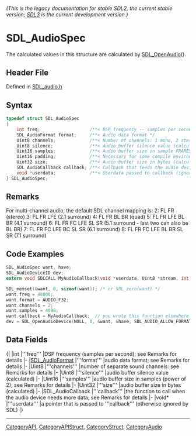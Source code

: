 ###### (This is the legacy documentation for stable SDL2, the current stable version; [SDL3](https://wiki.libsdl.org/SDL3/) is the current development version.)
# SDL_AudioSpec

The calculated values in this structure are calculated by [SDL_OpenAudio](SDL_OpenAudio)().

## Header File

Defined in [SDL_audio.h](https://github.com/libsdl-org/SDL/blob/SDL2/include/SDL_audio.h)

## Syntax

```c
typedef struct SDL_AudioSpec
{
    int freq;                   /**< DSP frequency -- samples per second */
    SDL_AudioFormat format;     /**< Audio data format */
    Uint8 channels;             /**< Number of channels: 1 mono, 2 stereo */
    Uint8 silence;              /**< Audio buffer silence value (calculated) */
    Uint16 samples;             /**< Audio buffer size in sample FRAMES (total samples divided by channel count) */
    Uint16 padding;             /**< Necessary for some compile environments */
    Uint32 size;                /**< Audio buffer size in bytes (calculated) */
    SDL_AudioCallback callback; /**< Callback that feeds the audio device (NULL to use SDL_QueueAudio()). */
    void *userdata;             /**< Userdata passed to callback (ignored for NULL callbacks). */
} SDL_AudioSpec;
```

## Remarks

For multi-channel audio, the default SDL channel mapping is: 2: FL FR
(stereo) 3: FL FR LFE (2.1 surround) 4: FL FR BL BR (quad) 5: FL FR LFE BL
BR (4.1 surround) 6: FL FR FC LFE SL SR (5.1 surround - last two can also
be BL BR) 7: FL FR FC LFE BC SL SR (6.1 surround) 8: FL FR FC LFE BL BR SL
SR (7.1 surround)

## Code Examples

```c
SDL_AudioSpec want, have;
SDL_AudioDeviceID dev;
extern void SDLCALL MyAudioCallback(void *userdata, Uint8 *stream, int len);

SDL_memset(&want, 0, sizeof(want)); /* or SDL_zero(want) */
want.freq = 48000;
want.format = AUDIO_F32;
want.channels = 2;
want.samples = 4096;
want.callback = MyAudioCallback;  // you wrote this function elsewhere.
dev = SDL_OpenAudioDevice(NULL, 0, &want, &have, SDL_AUDIO_ALLOW_FORMAT_CHANGE);
```

## Data Fields

{|
|int
|'''freq'''
|DSP frequency (samples per second); see Remarks for details
|-
|[SDL_AudioFormat](SDL_AudioFormat)
|'''format'''
|audio data format; see Remarks for details
|-
|Uint8
|'''channels'''
|number of separate sound channels: see Remarks for details
|-
|Uint8
|'''silence'''
|audio buffer silence value (calculated)
|-
|Uint16
|'''samples'''
|audio buffer size in samples (power of 2); see Remarks for details
|-
|Uint32
|'''size'''
|audio buffer size in bytes (calculated)
|-
|SDL_AudioCallback
|'''callback'''
|the function to call when the audio device needs more data; see Remarks for details
|-
|void*
|'''userdata'''
|a pointer that is passed to '''callback''' (otherwise ignored by SDL)
|}

----
[CategoryAPI](CategoryAPI), [CategoryAPIStruct](CategoryAPIStruct), [CategoryStruct](CategoryStruct), [CategoryAudio](CategoryAudio)


